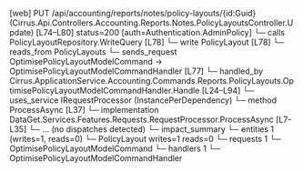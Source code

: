 [web] PUT /api/accounting/reports/notes/policy-layouts/{id:Guid}  (Cirrus.Api.Controllers.Accounting.Reports.Notes.PolicyLayoutsController.Update)  [L74–L80] status=200 [auth=Authentication.AdminPolicy]
  └─ calls PolicyLayoutRepository.WriteQuery [L78]
  └─ write PolicyLayout [L78]
    └─ reads_from PolicyLayouts
  └─ sends_request OptimisePolicyLayoutModelCommand -> OptimisePolicyLayoutModelCommandHandler [L77]
    └─ handled_by Cirrus.ApplicationService.Accounting.Commands.Reports.PolicyLayouts.OptimisePolicyLayoutModelCommandHandler.Handle [L24–L94]
      └─ uses_service IRequestProcessor (InstancePerDependency)
        └─ method ProcessAsync [L37]
          └─ implementation DataGet.Services.Features.Requests.RequestProcessor.ProcessAsync [L7-L35]
            └─ ... (no dispatches detected)
  └─ impact_summary
    └─ entities 1 (writes=1, reads=0)
      └─ PolicyLayout writes=1 reads=0
    └─ requests 1
      └─ OptimisePolicyLayoutModelCommand
    └─ handlers 1
      └─ OptimisePolicyLayoutModelCommandHandler

